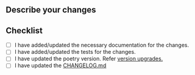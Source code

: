 ## Describe your changes


## Checklist
- [ ] I have added/updated the necessary documentation for the changes.
- [ ] I have added/updated the tests for the changes.
- [ ] I have updated the poetry version. Refer [version upgrades.](https://python-poetry.org/docs/cli/#version)
- [ ] I have updated the [CHANGELOG.md](https://github.com/cognitedata/cdffs/blob/main/CHANGELOG.md)
